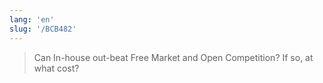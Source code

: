 ```yaml
---
lang: 'en'
slug: '/BCB482'
---
```


> Can In-house out-beat Free Market and Open Competition?
> If so, at what cost?